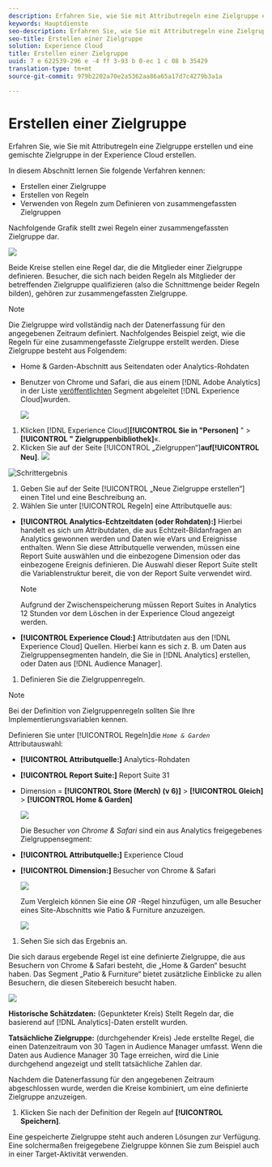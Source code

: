 ```yaml
---
description: Erfahren Sie, wie Sie mit Attributregeln eine Zielgruppe erstellen und eine gemischte Zielgruppe in der Experience Cloud erstellen.
keywords: Hauptdienste
seo-description: Erfahren Sie, wie Sie mit Attributregeln eine Zielgruppe erstellen und eine gemischte Zielgruppe in der Experience Cloud erstellen.
seo-title: Erstellen einer Zielgruppe
solution: Experience Cloud
title: Erstellen einer Zielgruppe
uuid: 7 e 622539-296 e -4 ff 3-93 b 0-ec 1 c 08 b 35429
translation-type: tm+mt
source-git-commit: 979b2202a70e2a5362aa86a65a17d7c4279b3a1a

---
```



# Erstellen einer Zielgruppe

Erfahren Sie, wie Sie mit Attributregeln eine Zielgruppe erstellen und eine gemischte Zielgruppe in der Experience Cloud erstellen.

In diesem Abschnitt lernen Sie folgende Verfahren kennen:

* Erstellen einer Zielgruppe
* Erstellen von Regeln
* Verwenden von Regeln zum Definieren von zusammengefassten Zielgruppen


Nachfolgende Grafik stellt zwei Regeln einer zusammengefassten Zielgruppe dar.

![](assets/audience_sharing.png)

Beide Kreise stellen eine Regel dar, die die Mitglieder einer Zielgruppe definieren. Besucher, die sich nach beiden Regeln als Mitglieder der betreffenden Zielgruppe qualifizieren (also die Schnittmenge beider Regeln bilden), gehören zur zusammengefassten Zielgruppe.

>[!NOTE]
>
>Die Zielgruppe wird vollständig nach der Datenerfassung für den angegebenen Zeitraum definiert.
Nachfolgendes Beispiel zeigt, wie die Regeln für eine zusammengefasste Zielgruppe erstellt werden. Diese Zielgruppe besteht aus Folgendem:

* Home &amp; Garden-Abschnitt aus Seitendaten oder Analytics-Rohdaten
* Benutzer von Chrome und Safari, die aus einem [!DNL Adobe Analytics] in der Liste [veröffentlichten](../audience-library/audience-library.md#task_32FEEFE0B32E4E388CD4D892D727282A) Segment abgeleitet [!DNL Experience Cloud]wurden.


   ![](assets/audience_create.png)

1. Klicken [!DNL Experience Cloud]**[!UICONTROL Sie in &quot;Personen]** &quot; &gt; **[!UICONTROL &quot; Zielgruppenbibliothek]**«.
1. Klicken Sie auf der Seite [!UICONTROL „Zielgruppen“]**auf[!UICONTROL Neu]**. ![](assets/add_icon_small.png)

![Schrittergebnis](assets/audience_create_new.png)

1. Geben Sie auf der Seite [!UICONTROL „Neue Zielgruppe erstellen“] einen Titel und eine Beschreibung an.
1. Wählen Sie unter [!UICONTROL Regeln] eine Attributquelle aus:

* **[!UICONTROL Analytics-Echtzeitdaten (oder Rohdaten):]** Hierbei handelt es sich um Attributdaten, die aus Echtzeit-Bildanfragen an Analytics gewonnen werden und Daten wie eVars und Ereignisse enthalten. Wenn Sie diese Attributquelle verwenden, müssen eine Report Suite auswählen und die einbezogene Dimension oder das einbezogene Ereignis definieren. Die Auswahl dieser Report Suite stellt die Variablenstruktur bereit, die von der Report Suite verwendet wird.

   >[!NOTE]
   >
   >Aufgrund der Zwischenspeicherung müssen Report Suites in Analytics 12 Stunden vor dem Löschen in der Experience Cloud angezeigt werden.

* **[!UICONTROL Experience Cloud:]** Attributdaten aus den [!DNL Experience Cloud] Quellen. Hierbei kann es sich z. B. um Daten aus Zielgruppensegmenten handeln, die Sie in [!DNL Analytics] erstellen, oder Daten aus [!DNL Audience Manager].

1. Definieren Sie die Zielgruppenregeln.

>[!NOTE]
>
>Bei der Definition von Zielgruppenregeln sollten Sie Ihre Implementierungsvariablen kennen.

Definieren Sie unter [!UICONTROL Regeln]die *`Home & Garden`* Attributauswahl:

* **[!UICONTROL Attributquelle:]** Analytics-Rohdaten
* **[!UICONTROL Report Suite:]** Report Suite 31
* Dimension = **[!UICONTROL Store (Merch) (v 6)]** &gt; **[!UICONTROL Gleich]** &gt; **[!UICONTROL Home &amp; Garden]**

   ![](assets/home_garden.png)

   Die Besucher *von Chrome &amp; Safari* sind ein aus Analytics freigegebenes Zielgruppensegment:

* **[!UICONTROL Attributquelle:]** Experience Cloud
* **[!UICONTROL Dimension:]** Besucher von Chrome &amp; Safari

   ![](assets/chrome_safari.png)

   Zum Vergleich können Sie eine *OR* -Regel hinzufügen, um alle Besucher eines Site-Abschnitts wie Patio &amp; Furniture anzuzeigen.

   ![](assets/audiences_rule_patio.png)

1. Sehen Sie sich das Ergebnis an.

Die sich daraus ergebende Regel ist eine definierte Zielgruppe, die aus Besuchern von Chrome &amp; Safari besteht, die „Home &amp; Garden“ besucht haben. Das Segment „Patio &amp; Furniture“ bietet zusätzliche Einblicke zu allen Besuchern, die diesen Sitebereich besucht haben.

![](assets/defined_audience.png)

**Historische Schätzdaten:** (Gepunkteter Kreis) Stellt Regeln dar, die basierend auf [!DNL Analytics]-Daten erstellt wurden.

**Tatsächliche Zielgruppe:** (durchgehender Kreis) Jede erstellte Regel, die einen Datenzeitraum von 30 Tagen in Audience Manager umfasst. Wenn die Daten aus Audience Manager 30 Tage erreichen, wird die Linie durchgehend angezeigt und stellt tatsächliche Zahlen dar.

Nachdem die Datenerfassung für den angegebenen Zeitraum abgeschlossen wurde, werden die Kreise kombiniert, um eine definierte Zielgruppe anzuzeigen.

1. Klicken Sie nach der Definition der Regeln auf **[!UICONTROL Speichern]**.

Eine gespeicherte Zielgruppe steht auch anderen Lösungen zur Verfügung. Eine solchermaßen freigegebene Zielgruppe können Sie zum Beispiel auch in einer Target-Aktivität verwenden.
